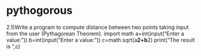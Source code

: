 # pythogorous
2.1)Write a program to compute distance between two points taking input from the user (Pythagorean Theorem).
import math
a=int(input(“Enter a value:”))
b=int(input(“Enter a value:”))
c=math.sqrt(a**2+b**2)
print(“The result is “,c)
